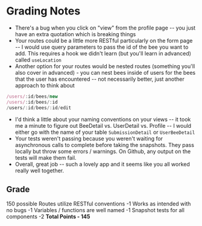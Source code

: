 # Grading Notes

- There's a bug when you click on "view" from the profile page -- you just have an extra quotation which is breaking things
- Your routes could be a little more RESTful particularly on the form page -- I would use query parameters to pass the id of the bee you want to add. This requires a hook we didn't learn (but you'll learn in advanced) called `useLocation`
- Another option for your routes would be nested routes (something you'll also cover in advanced) - you can nest bees inside of users for the bees that the user has encountered -- not necessarily better, just another approach to think about

```js
/users/:id/bees/new
/users/:id/bees/:id
/users/:id/bees/:id/edit
```

- I'd think a little about your naming conventions on your views -- it took me a minute to figure out BeeDetail vs. UserDetail vs. Profile -- I would either go with the name of your table `SubmissionDetail` or `UserBeeDetail`
- Your tests weren't passing because you weren't waiting for asynchronous calls to complete before taking the snapshots. They pass locally but throw some errors / warnings. On Github, any output on the tests will make them fail.
- Overall, great job -- such a lovely app and it seems like you all worked really well together.

## Grade

150 possible
Routes utilize RESTful conventions -1
Works as intended with no bugs -1
Variables / functions are well named -1
Snapshot tests for all components -2
**Total Points - 145**
